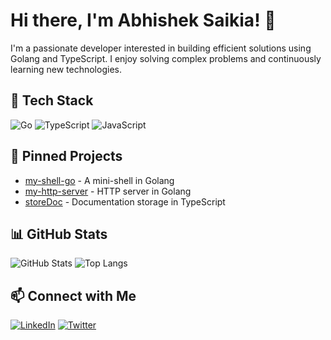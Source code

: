 # Hi there, I'm Abhishek Saikia! 👋

I'm a passionate developer interested in building efficient solutions using Golang and TypeScript. I enjoy solving complex problems and continuously learning new technologies.

## 🚀 Tech Stack
![Go](https://img.shields.io/badge/-Go-00ADD8?style=flat&logo=go&logoColor=white) ![TypeScript](https://img.shields.io/badge/-TypeScript-007ACC?style=flat&logo=typescript&logoColor=white) ![JavaScript](https://img.shields.io/badge/-JavaScript-F7DF1E?style=flat&logo=javascript&logoColor=black)

## 📌 Pinned Projects
- [my-shell-go](https://github.com/KingrogKDR/my-shell-go) - A mini-shell in Golang
- [my-http-server](https://github.com/KingrogKDR/my-http-server) - HTTP server in Golang
- [storeDoc](https://github.com/KingrogKDR/storeDoc) - Documentation storage in TypeScript

## 📊 GitHub Stats
![GitHub Stats](https://github-readme-stats.vercel.app/api?username=KingrogKDR&show_icons=true&theme=radical)
![Top Langs](https://github-readme-stats.vercel.app/api/top-langs/?username=KingrogKDR&layout=compact&theme=radical)

## 📫 Connect with Me
[![LinkedIn](https://img.shields.io/badge/-LinkedIn-0077B5?style=flat&logo=linkedin&logoColor=white)](https://www.linkedin.com/) [![Twitter](https://img.shields.io/badge/-Twitter-1DA1F2?style=flat&logo=twitter&logoColor=white)](https://twitter.com/)

